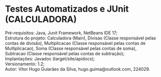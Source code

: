 # Testes Automatizados e JUnit (CALCULADORA)

<p>Pré-requisitos: Java, Junit Framework, NetBeans IDE 17;<br>
    Estrutura do projeto: Calculadora (Main), Divisao (Classe responsável pelas contas de divisão), Multiplicacao (Classe responsável pelas contas de Multiplicacao), Soma (Classe responsável pelas contas de soma), Subtracao (Classe responsável pelas contas de subtração);<br>
    Implantações: Javadoc (target/site/apidocs);<br>
    Versionamento: 1.2;<br>
    Autor: Vitor Hugo Guiarães da Silva, hugo.guima@outlook.com, 224029.<br></p>
